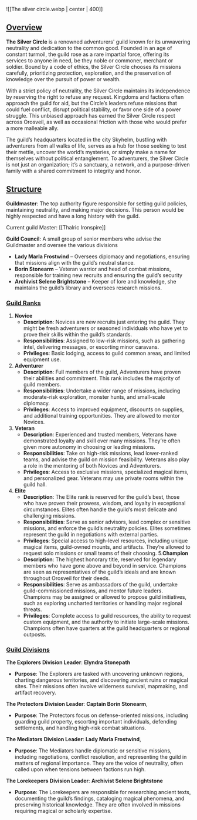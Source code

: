 ![[The silver circle.webp | center | 400]]

## <u>Overview</u>

**The Silver Circle** is a renowned adventurers' guild known for its unwavering neutrality and dedication to the common good. Founded in an age of constant turmoil, the guild rose as a rare impartial force, offering its services to anyone in need, be they noble or commoner, merchant or soldier. Bound by a code of ethics, the Silver Circle chooses its missions carefully, prioritizing protection, exploration, and the preservation of knowledge over the pursuit of power or wealth.

With a strict policy of neutrality, the Silver Circle maintains its independence by reserving the right to refuse any request. Kingdoms and factions often approach the guild for aid, but the Circle’s leaders refuse missions that could fuel conflict, disrupt political stability, or favor one side of a power struggle. This unbiased approach has earned the Silver Circle respect across Orosveil, as well as occasional friction with those who would prefer a more malleable ally.

The guild’s headquarters located in the city Skyhelm, bustling with adventurers from all walks of life, serves as a hub for those seeking to test their mettle, uncover the world’s mysteries, or simply make a name for themselves without political entanglement. To adventurers, the Silver Circle is not just an organization; it’s a sanctuary, a network, and a purpose-driven family with a shared commitment to integrity and honor.

## <u> Structure </u>

**Guildmaster**: The top authority figure responsible for setting guild policies, maintaining neutrality, and making major decisions. This person would be highly respected and have a long history with the guild.

Current guild Master:  [[Thalric Ironspire]]

**Guild Council**: A small group of senior members who advise the Guildmaster and oversee the various divisions

- **Lady Marla Frostwind** – Oversees diplomacy and negotiations, ensuring that missions align with the guild’s neutral stance.
- **Borin Stonearm** – Veteran warrior and head of combat missions, responsible for training new recruits and ensuring the guild’s security
- **Archivist Selene Brightstone** – Keeper of lore and knowledge, she maintains the guild’s library and oversees research missions.

### <u>Guild Ranks</u>

1. **Novice**
	- **Description**: Novices are new recruits just entering the guild. They might be fresh adventurers or seasoned individuals who have yet to prove their skills within the guild’s standards.
	- **Responsibilities**: Assigned to low-risk missions, such as gathering intel, delivering messages, or escorting minor caravans.
	- **Privileges**: Basic lodging, access to guild common areas, and limited equipment use.
2. **Adventurer**
	- **Description**: Full members of the guild, Adventurers have proven their abilities and commitment. This rank includes the majority of guild members.
	- **Responsibilities**: Undertake a wider range of missions, including moderate-risk exploration, monster hunts, and small-scale diplomacy.
	- **Privileges**: Access to improved equipment, discounts on supplies, and additional training opportunities. They are allowed to mentor Novices.
3. **Veteran**
	- **Description**: Experienced and trusted members, Veterans have demonstrated loyalty and skill over many missions. They’re often given more autonomy in choosing or leading missions.
	- **Responsibilities**: Take on high-risk missions, lead lower-ranked teams, and advise the guild on mission feasibility. Veterans also play a role in the mentoring of both Novices and Adventurers.
	- **Privileges**: Access to exclusive missions, specialized magical items, and personalized gear. Veterans may use private rooms within the guild hall.
4. **Elite**
	- **Description**: The Elite rank is reserved for the guild’s best, those who have proven their prowess, wisdom, and loyalty in exceptional circumstances. Elites often handle the guild’s most delicate and challenging missions.
	- **Responsibilities**: Serve as senior advisors, lead complex or sensitive missions, and enforce the guild’s neutrality policies. Elites sometimes represent the guild in negotiations with external parties.
	- **Privileges**: Special access to high-level resources, including unique magical items, guild-owned mounts, and artifacts. They’re allowed to request solo missions or small teams of their choosing.
5.**Champion**
	- **Description**: The highest honorary title, reserved for legendary members who have gone above and beyond in service. Champions are seen as representatives of the guild’s ideals and are known throughout Orosveil for their deeds.
	- **Responsibilities**: Serve as ambassadors of the guild, undertake guild-commissioned missions, and mentor future leaders. Champions may be assigned or allowed to propose guild initiatives, such as exploring uncharted territories or handling major regional threats.
	- **Privileges**: Complete access to guild resources, the ability to request custom equipment, and the authority to initiate large-scale missions. Champions often have quarters at the guild headquarters or regional outposts.

### <u>Guild Divisions</u>

**The Explorers**
**Division Leader**: **Elyndra Stonepath**
- **Purpose**: The Explorers are tasked with uncovering unknown regions, charting dangerous territories, and discovering ancient ruins or magical sites. Their missions often involve wilderness survival, mapmaking, and artifact recovery.

**The Protectors**
**Division Leader**: **Captain Borin Stonearm**,
- **Purpose**: The Protectors focus on defense-oriented missions, including guarding guild property, escorting important individuals, defending settlements, and handling high-risk combat situations.

**The Mediators**
	**Division Leader**: **Lady Marla Frostwind**,
- **Purpose**: The Mediators handle diplomatic or sensitive missions, including negotiations, conflict resolution, and representing the guild in matters of regional importance. They are the voice of neutrality, often called upon when tensions between factions run high.

**The Lorekeepers**
	**Division Leader**: **Archivist Selene Brightstone**
- **Purpose**: The Lorekeepers are responsible for researching ancient texts, documenting the guild’s findings, cataloging magical phenomena, and preserving historical knowledge. They are often involved in missions requiring magical or scholarly expertise.